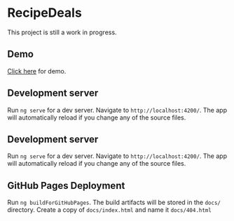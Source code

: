 # RecipeDeals

This project is still a work in progress.

## Demo

[Click here](https://codewarrior404.github.io/recipe-deals/) for demo.

## Development server

Run `ng serve` for a dev server. Navigate to `http://localhost:4200/`. The app will automatically reload if you change any of the source files.

## Development server

Run `ng serve` for a dev server. Navigate to `http://localhost:4200/`. The app will automatically reload if you change any of the source files.

## GitHub Pages Deployment

Run `ng buildForGitHubPages`. The build artifacts will be stored in the `docs/` directory. Create a copy of `docs/index.html` and name it `docs/404.html`

